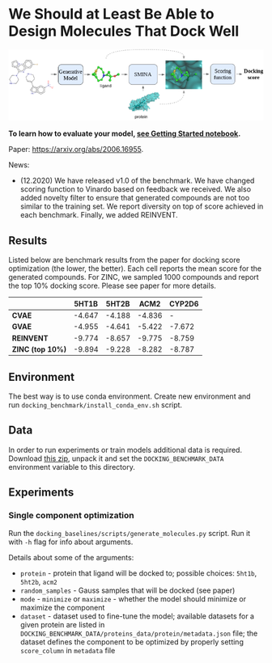 # We Should at Least Be Able to Design Molecules That Dock Well

![Docking Benchmark Flow](images/docking_benchmark_flow.png?raw=true)

**To learn how to evaluate your model, [see Getting Started notebook](notebooks/getting-started.ipynb).**

Paper: https://arxiv.org/abs/2006.16955.

News: 
  * (12.2020) We have released v1.0 of the benchmark. We have changed scoring function to Vinardo based on feedback we received. We also added novelty filter to ensure that generated compounds are not too similar to the training set. We report diversity on top of score achieved in each benchmark. Finally, we added REINVENT.

## Results

Listed below are benchmark results from the paper for docking score optimization (the lower, the better). Each cell reports the mean score for the generated compounds. For ZINC, we sampled 1000 compounds and report the top 10% docking score. Please see paper for more details.

|               | 5HT1B             | 5HT2B            | ACM2             | CYP2D6           |
|---------------|-------------------|------------------|------------------|------------------|
| **CVAE**      | -4.647 | -4.188  |  -4.836  | -  |
| **GVAE**      | -4.955   | -4.641  | -5.422  | -7.672  |
| **REINVENT**  | -9.774  | -8.657  | -9.775   | -8.759 |
| **ZINC (top 10%)** | -9.894   | -9.228 | -8.282 | -8.787 |

## Environment

The best way is to use conda environment.
Create new environment and run `docking_benchmark/install_conda_env.sh` script.

## Data

In order to run experiments or train models additional data is required.
Download [this zip](https://drive.google.com/open?id=1HJNgHBWE2eZc2gsHQhqay-V17GaviIxQ), unpack it and set the `DOCKING_BENCHMARK_DATA` environment variable to this directory.

## Experiments

### Single component optimization

Run the `docking_baselines/scripts/generate_molecules.py` script. Run it with `-h` flag for info about arguments.

Details about some of the arguments:
* `protein` - protein that ligand will be docked to; possible choices: `5ht1b`, `5ht2b`, `acm2`
* `random_samples` - Gauss samples that will be docked (see paper)
* `mode` - `minimize` or `maximize` - whether the model should minimize or maximize the component
* `dataset` - dataset used to fine-tune the model;
available datasets for a given protein are listed in `DOCKING_BENCHMARK_DATA/proteins_data/protein/metadata.json` file;
the dataset defines the component to be optimized by properly setting `score_column` in `metadata` file
